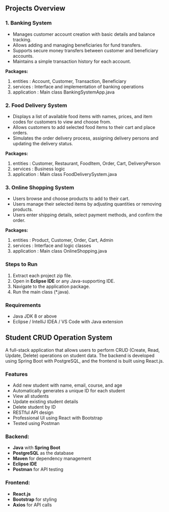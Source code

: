 ## Projects Overview

### 1. Banking System

* Manages customer account creation with basic details and balance tracking.
* Allows adding and managing beneficiaries for fund transfers.
* Supports secure money transfers between customer and beneficiary accounts.
* Maintains a simple transaction history for each account.



**Packages:**

1. entities : Account, Customer, Transaction, Beneficiary
2. services : Interface and implementation of banking operations
3. application : Main class BankingSystemApp.java

### 2. Food Delivery System


* Displays a list of available food items with names, prices, and item codes for customers to view and choose from.
* Allows customers to add selected food items to their cart and place orders.
* Simulates the order delivery process, assigning delivery persons and updating the delivery status.

**Packages:**

1. entities : Customer, Restaurant, FoodItem, Order, Cart, DeliveryPerson
2. services : Business logic
3. application : Main class FoodDeliverySystem.java

### 3. Online Shopping System



* Users browse and choose products to add to their cart.
* Users manage their selected items by adjusting quantities or removing products.
* Users enter shipping details, select payment methods, and confirm the order.


**Packages:**

1. entities : Product, Customer, Order, Cart, Admin
2. services : Interface and logic classes
3. application : Main class OnlineShopping.java

### Steps to Run
1. Extract each project zip file.
2. Open in **Eclipse IDE** or any Java-supporting IDE.
3. Navigate to the application package.
4. Run the main class (*.java).

### Requirements

* Java JDK 8 or above
* Eclipse / IntelliJ IDEA / VS Code with Java extension

## Student CRUD Operation System

A full-stack application that allows users to perform CRUD (Create, Read, Update, Delete) operations on student data. The backend is developed using Spring Boot with PostgreSQL, and the frontend is built using React.js.

### Features

- Add new student with name, email, course, and age
- Automatically generates a unique ID for each student
- View all students
- Update existing student details
- Delete student by ID
- RESTful API design
- Professional UI using React with Bootstrap
- Tested using Postman

### Backend:
- **Java** with **Spring Boot**
- **PostgreSQL** as the database
- **Maven** for dependency management
- **Eclipse IDE**
- **Postman** for API testing

### Frontend:
- **React.js**
- **Bootstrap** for styling
- **Axios** for API calls





